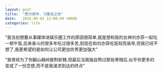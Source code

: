 ```yaml
---
layout: post
title:  "愿付艰辛，习屠龙之技"
date:   2016-09-01 13:00:49 +0800
categories: life
---
```


"我当初想要从事媒体进娱乐圈工作的原因很简单,就是想和我的女神刘亦菲一起吃一顿午饭,后来奋斗的很多年吃过很多苦,到现在和刘亦菲吃饭轻而易举,但我已经不想了,我更希望的是如何让公司更加优秀更加强大"

"我曾经为了你翻山越岭披荆斩棘,但最后当我独自熬过那些黑暗后,似乎你更多的变成了一份念想,而不是我渴求到达的终点"